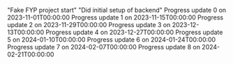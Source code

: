 "Fake FYP project start" 
"Did initial setup of backend" 
Progress update 0 on 2023-11-01T00:00:00
Progress update 1 on 2023-11-15T00:00:00
Progress update 2 on 2023-11-29T00:00:00
Progress update 3 on 2023-12-13T00:00:00
Progress update 4 on 2023-12-27T00:00:00
Progress update 5 on 2024-01-10T00:00:00
Progress update 6 on 2024-01-24T00:00:00
Progress update 7 on 2024-02-07T00:00:00
Progress update 8 on 2024-02-21T00:00:00
